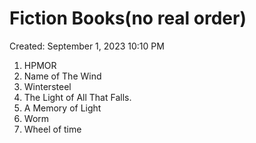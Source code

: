# Fiction Books(no real order)

Created: September 1, 2023 10:10 PM

1. HPMOR
2. Name of The Wind
3. Wintersteel
4. The Light of All That Falls.
5. A Memory of Light
6. Worm
7. Wheel of time